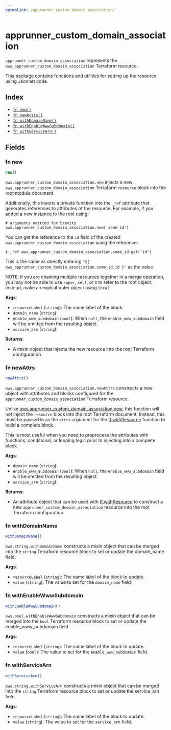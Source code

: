 ```yaml
---
permalink: /apprunner_custom_domain_association/
---
```


# apprunner_custom_domain_association

`apprunner_custom_domain_association` represents the `aws_apprunner_custom_domain_association` Terraform resource.



This package contains functions and utilities for setting up the resource using Jsonnet code.


## Index

* [`fn new()`](#fn-new)
* [`fn newAttrs()`](#fn-newattrs)
* [`fn withDomainName()`](#fn-withdomainname)
* [`fn withEnableWwwSubdomain()`](#fn-withenablewwwsubdomain)
* [`fn withServiceArn()`](#fn-withservicearn)

## Fields

### fn new

```ts
new()
```


`aws.apprunner_custom_domain_association.new` injects a new `aws_apprunner_custom_domain_association` Terraform `resource`
block into the root module document.

Additionally, this inserts a private function into the `_ref` attribute that generates references to attributes of the
resource. For example, if you added a new instance to the root using:

    # arguments omitted for brevity
    aws.apprunner_custom_domain_association.new('some_id')

You can get the reference to the `id` field of the created `aws.apprunner_custom_domain_association` using the reference:

    $._ref.aws_apprunner_custom_domain_association.some_id.get('id')

This is the same as directly entering `"${ aws_apprunner_custom_domain_association.some_id.id }"` as the value.

NOTE: if you are chaining multiple resources together in a merge operation, you may not be able to use `super`, `self`,
or `$` to refer to the root object. Instead, make an explicit outer object using `local`.

**Args**:
  - `resourceLabel` (`string`): The name label of the block.
  - `domain_name` (`string`): 
  - `enable_www_subdomain` (`bool`):  When `null`, the `enable_www_subdomain` field will be omitted from the resulting object.
  - `service_arn` (`string`): 

**Returns**:
- A mixin object that injects the new resource into the root Terraform configuration.


### fn newAttrs

```ts
newAttrs()
```


`aws.apprunner_custom_domain_association.newAttrs` constructs a new object with attributes and blocks configured for the `apprunner_custom_domain_association`
Terraform resource.

Unlike [aws.apprunner_custom_domain_association.new](#fn-apprunner_custom_domain_associationnew), this function will not inject the `resource`
block into the root Terraform document. Instead, this must be passed in as the `attrs` argument for the
[tf.withResource](https://github.com/tf-libsonnet/core/tree/main/docs#fn-withresource) function to build a complete block.

This is most useful when you need to preprocess the attributes with functions, conditional, or looping logic prior to
injecting into a complete block.

**Args**:
  - `domain_name` (`string`): 
  - `enable_www_subdomain` (`bool`):  When `null`, the `enable_www_subdomain` field will be omitted from the resulting object.
  - `service_arn` (`string`): 

**Returns**:
  - An attribute object that can be used with [tf.withResource](https://github.com/tf-libsonnet/core/tree/main/docs#fn-withresource) to construct a new `apprunner_custom_domain_association` resource into the root Terraform configuration.


### fn withDomainName

```ts
withDomainName()
```

`aws.string.withDomainName` constructs a mixin object that can be merged into the `string`
Terraform resource block to set or update the domain_name field.



**Args**:
  - `resourceLabel` (`string`): The name label of the block to update.
  - `value` (`string`): The value to set for the `domain_name` field.


### fn withEnableWwwSubdomain

```ts
withEnableWwwSubdomain()
```

`aws.bool.withEnableWwwSubdomain` constructs a mixin object that can be merged into the `bool`
Terraform resource block to set or update the enable_www_subdomain field.



**Args**:
  - `resourceLabel` (`string`): The name label of the block to update.
  - `value` (`bool`): The value to set for the `enable_www_subdomain` field.


### fn withServiceArn

```ts
withServiceArn()
```

`aws.string.withServiceArn` constructs a mixin object that can be merged into the `string`
Terraform resource block to set or update the service_arn field.



**Args**:
  - `resourceLabel` (`string`): The name label of the block to update.
  - `value` (`string`): The value to set for the `service_arn` field.
